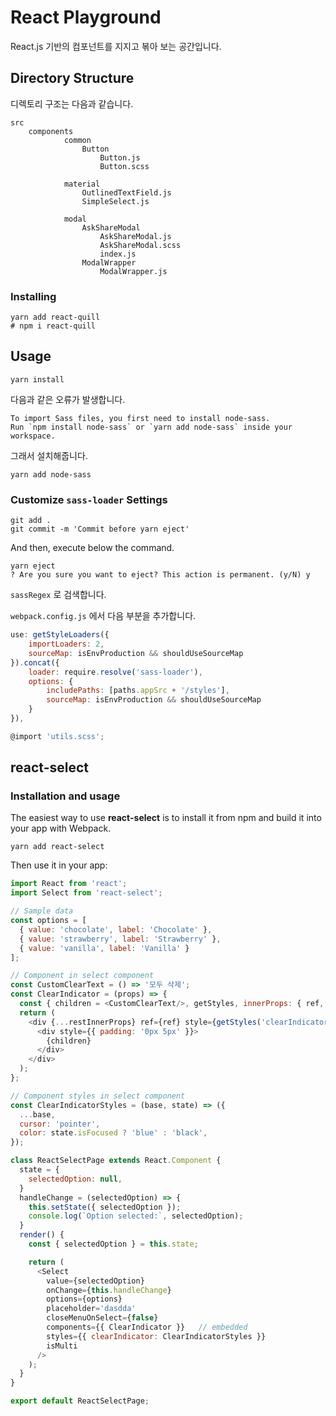 # React Playground
React.js 기반의 컴포넌트를 지지고 볶아 보는 공간입니다.



## Directory Structure
디렉토리 구조는 다음과 같습니다.

```
src
	components
    		common
    			Button
    				Button.js
    				Button.scss

			material
				OutlinedTextField.js
				SimpleSelect.js

			modal
				AskShareModal
					AskShareModal.js
					AskShareModal.scss
					index.js
				ModalWrapper
					ModalWrapper.js
```


### Installing
```shell
yarn add react-quill
# npm i react-quill
```

## Usage
```shell
yarn install
```



다음과 같은 오류가 발생합니다.

```
To import Sass files, you first need to install node-sass.
Run `npm install node-sass` or `yarn add node-sass` inside your workspace.
```



그래서 설치해줍니다.

```shell
yarn add node-sass
```



### Customize `sass-loader` Settings

```shell
git add .
git commit -m 'Commit before yarn eject'
```

And then, execute below the command.

```shell
yarn eject
? Are you sure you want to eject? This action is permanent. (y/N) y
```



`sassRegex` 로 검색합니다.

`webpack.config.js` 에서 다음 부분을 추가합니다.

```javascript
use: getStyleLoaders({
    importLoaders: 2,
    sourceMap: isEnvProduction && shouldUseSourceMap
}).concat({
    loader: require.resolve('sass-loader'),
    options: {
        includePaths: [paths.appSrc + '/styles'],
        sourceMap: isEnvProduction && shouldUseSourceMap
    }
}),
```



```javascript
@import 'utils.scss';
```


## react-select
### Installation and usage
The easiest way to use **react-select** is to install it from npm and build it into your app with Webpack.
```shell
yarn add react-select
```

Then use it in your app:
```javascript
import React from 'react';
import Select from 'react-select';

// Sample data
const options = [
  { value: 'chocolate', label: 'Chocolate' },
  { value: 'strawberry', label: 'Strawberry' },
  { value: 'vanilla', label: 'Vanilla' }
];

// Component in select component
const CustomClearText = () => '모두 삭제';
const ClearIndicator = (props) => {
  const { children = <CustomClearText/>, getStyles, innerProps: { ref, ...restInnerProps } } = props;
  return (
    <div {...restInnerProps} ref={ref} style={getStyles('clearIndicator', props)}>
      <div style={{ padding: '0px 5px' }}>
        {children}
      </div>
    </div>
  );
};

// Component styles in select component
const ClearIndicatorStyles = (base, state) => ({
  ...base,
  cursor: 'pointer',
  color: state.isFocused ? 'blue' : 'black',
});

class ReactSelectPage extends React.Component {
  state = {
    selectedOption: null,
  }
  handleChange = (selectedOption) => {
    this.setState({ selectedOption });
    console.log(`Option selected:`, selectedOption);
  }
  render() {
    const { selectedOption } = this.state;

    return (
      <Select
        value={selectedOption}
        onChange={this.handleChange}
        options={options}
        placeholder='dasdda'
        closeMenuOnSelect={false}
        components={{ ClearIndicator }}   // embedded
        styles={{ clearIndicator: ClearIndicatorStyles }}
        isMulti
      />
    );
  }
}

export default ReactSelectPage;
```